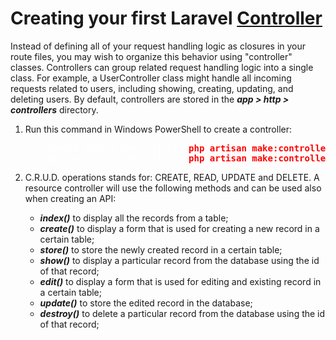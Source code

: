 # Creating your first Laravel [Controller](https://laravel.com/docs/8.x/controllers "Laravel Database: Controllers")

Instead of defining all of your request handling logic as closures in your route files, you may wish to organize this behavior using "controller" classes. Controllers can group related request handling logic into a single class. For example, a UserController class might handle all incoming requests related to users, including showing, creating, updating, and deleting users. By default, controllers are stored in the <span style="font-style:italic; font-weight:bold;">app > http > controllers</span> directory.

1. Run this command in Windows PowerShell to create a controller: 

    <span style="color:red; font-weight:bold;">
        <pre>
    <span style="color:white; font-weight:normal;">  (create simple controller):</span> php artisan make:controller UserController
    <span style="color:white; font-weight:normal;">(create resource controller):</span> php artisan make:controller UserController --resource</pre>
    </span>

2. C.R.U.D. operations stands for: CREATE, READ, UPDATE and DELETE. A resource controller will use the following methods and can be used also when creating an API:
   * <span style="font-style:italic; font-weight:bold;">index()</span> to display all the records from a table;
   * <span style="font-style:italic; font-weight:bold;">create()</span> to display a form that is used for creating a new record in a certain table;
   * <span style="font-style:italic; font-weight:bold;">store()</span> to store the newly created record in a certain table;
   * <span style="font-style:italic; font-weight:bold;">show()</span> to display a particular record from the database using the id of that record;
   * <span style="font-style:italic; font-weight:bold;">edit()</span> to display a form that is used for editing and existing record in a certain table;
   * <span style="font-style:italic; font-weight:bold;">update()</span> to store the edited record in the database;
   * <span style="font-style:italic; font-weight:bold;">destroy()</span> to delete a particular record from the database using the id of that record;